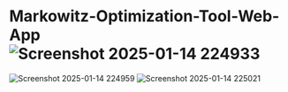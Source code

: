 # Markowitz-Optimization-Tool-Web-App![Screenshot 2025-01-14 224933](https://github.com/user-attachments/assets/ab9519a8-f10b-4f40-bb04-47d1f220b3ef)
![Screenshot 2025-01-14 224959](https://github.com/user-attachments/assets/3673a5a5-fada-405b-9c24-f37009d831f4)
![Screenshot 2025-01-14 225021](https://github.com/user-attachments/assets/22b52572-273a-4873-9785-e30160dbc56a)
